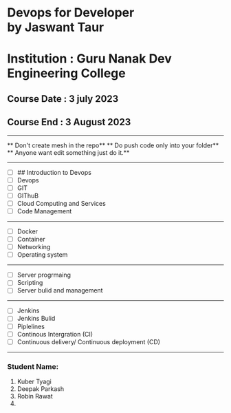 # Devops for Developer                             by Jaswant Taur 
# Institution : Guru Nanak Dev Engineering College

## Course Date : 3 july 2023

## Course End : 3 August 2023
***
** Don't create mesh in the repo**
** Do push code only into your folder**
** Anyone want edit something just do it.**




* * *

- [ ] \## Introduction to Devops
- [ ] Devops
- [ ] GIT
- [ ] GIThuB
- [ ] Cloud Computing and Services
- [ ] Code Management
* * *
- [ ] Docker
- [ ] Container
- [ ] Networking
- [ ] Operating system
* * *    
- [ ] Server progrmaing
- [ ] Scripting
- [ ] Server bulid and management    
* * *
- [ ] Jenkins
- [ ] Jenkins Bulid
- [ ] Piplelines
- [ ] Continous Intergration (CI)
- [ ] Continuous delivery/ Continuous deployment (CD)
* * *

### Student Name:                                                                               
1. Kuber Tyagi
2. Deepak Parkash
3. Robin Rawat
4. 
